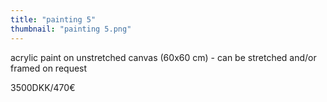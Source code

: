 ```yaml
---
title: "painting 5"
thumbnail: "painting 5.png"
---
```

acrylic paint on unstretched canvas (60x60 cm) - can be stretched and/or framed on request


3500DKK/470€